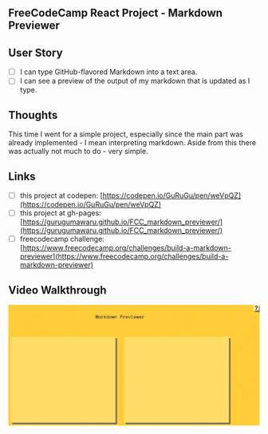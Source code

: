 ## FreeCodeCamp React Project - Markdown Previewer

## User Story
- [ ] I can type GitHub-flavored Markdown into a text area.
- [ ] I can see a preview of the output of my markdown that is updated as I type.

## Thoughts
This time I went for a simple project, especially since the main part was already implemented - I mean interpreting markdown. Aside from this there was actually not much to do - very simple.

## Links
- [ ] this project at codepen: [https://codepen.io/GuRuGu/pen/weVpQZ](https://codepen.io/GuRuGu/pen/weVpQZ)
- [ ] this project at gh-pages: [https://gurugumawaru.github.io/FCC_markdown_previewer/](https://gurugumawaru.github.io/FCC_markdown_previewer/)
- [ ] freecodecamp challenge: [https://www.freecodecamp.org/challenges/build-a-markdown-previewer](https://www.freecodecamp.org/challenges/build-a-markdown-previewer)

## Video Walkthrough
![](https://github.com/GuRuGuMaWaRu/FCC_markdown_previewer/blob/master/FCC_Markdown_Previewer.gif)
